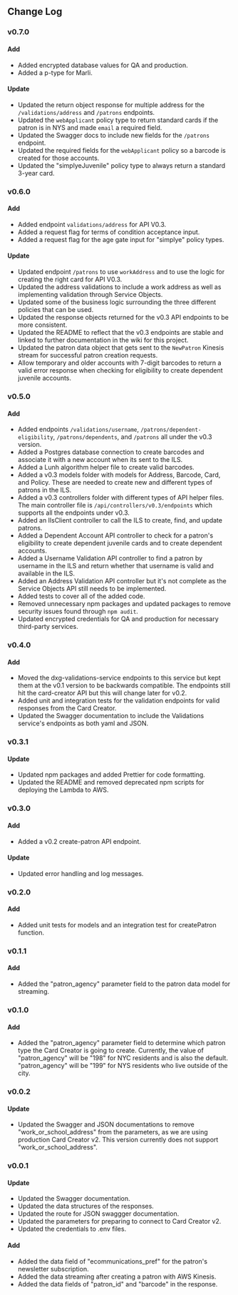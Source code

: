 ## Change Log

### v0.7.0

#### Add

- Added encrypted database values for QA and production.
- Added a p-type for Marli.

#### Update

- Updated the return object response for multiple address for the `/validations/address` and `/patrons` endpoints.
- Updated the `webApplicant` policy type to return standard cards if the patron is in NYS and made `email` a required field.
- Updated the Swagger docs to include new fields for the `/patrons` endpoint.
- Updated the required fields for the `webApplicant` policy so a barcode is created for those accounts.
- Updated the "simplyeJuvenile" policy type to always return a standard 3-year card.

### v0.6.0

#### Add

- Added endpoint `validations/address` for API V0.3.
- Added a request flag for terms of condition acceptance input.
- Added a request flag for the age gate input for "simplye" policy types.

#### Update

- Updated endpoint `/patrons` to use `workAddress` and to use the logic for creating the right card for API V0.3.
- Updated the address validations to include a work address as well as implementing validation through Service Objects.
- Updated some of the business logic surrounding the three different policies that can be used.
- Updated the response objects returned for the v0.3 API endpoints to be more consistent.
- Updated the README to reflect that the v0.3 endpoints are stable and linked to further documentation in the wiki for this project.
- Updated the patron data object that gets sent to the `NewPatron` Kinesis stream for successful patron creation requests.
- Allow temporary and older accounts with 7-digit barcodes to return a valid error response when checking for eligibility to create dependent juvenile accounts.

### v0.5.0

#### Add

- Added endpoints `/validations/username`, `/patrons/dependent-eligibility`, `/patrons/dependents`, and `/patrons` all under the v0.3 version.
- Added a Postgres database connection to create barcodes and associate it with a new account when its sent to the ILS.
- Added a Lunh algorithm helper file to create valid barcodes.
- Added a v0.3 models folder with models for Address, Barcode, Card, and Policy. These are needed to create new and different types of patrons in the ILS.
- Added a v0.3 controllers folder with different types of API helper files. The main controller file is `/api/controllers/v0.3/endpoints` which supports all the endpoints under v0.3.
- Added an IlsClient controller to call the ILS to create, find, and update patrons.
- Added a Dependent Account API controller to check for a patron's eligibility to create dependent juvenile cards and to create dependent accounts.
- Added a Username Validation API controller to find a patron by username in the ILS and return whether that username is valid and available in the ILS.
- Added an Address Validation API controller but it's not complete as the Service Objects API still needs to be implemented.
- Added tests to cover all of the added code.
- Removed unnecessary npm packages and updated packages to remove security issues found through `npm audit`.
- Updated encrypted credentials for QA and production for necessary third-party services.

### v0.4.0

#### Add

- Moved the dxg-validations-service endpoints to this service but kept them at the v0.1 version to be backwards compatible. The endpoints still hit the card-creator API but this will change later for v0.2.
- Added unit and integration tests for the validation endpoints for valid responses from the Card Creator.
- Updated the Swagger documentation to include the Validations service's endpoints as both yaml and JSON.

### v0.3.1

#### Update

- Updated npm packages and added Prettier for code formatting.
- Updated the README and removed deprecated npm scripts for deploying the Lambda to AWS.

### v0.3.0

#### Add

- Added a v0.2 create-patron API endpoint.

#### Update

- Updated error handling and log messages.

### v0.2.0

#### Add

- Added unit tests for models and an integration test for createPatron function.

### v0.1.1

#### Add

- Added the "patron_agency" parameter field to the patron data model for streaming.

### v0.1.0

#### Add

- Added the "patron_agency" parameter field to determine which patron type the Card Creator is going to create. Currently, the value of "patron_agency" will be "198" for NYC residents and is also the default. "patron_agency" will be "199" for NYS residents who live outside of the city.

### v0.0.2

#### Update

- Updated the Swagger and JSON documentations to remove "work_or_school_address" from the parameters, as we are using production Card Creator v2. This version currently does not support "work_or_school_address".

### v0.0.1

#### Update

- Updated the Swagger documentation.
- Updated the data structures of the responses.
- Updated the route for JSON swaggger documentation.
- Updated the parameters for preparing to connect to Card Creator v2.
- Updated the credentials to .env files.

#### Add

- Added the data field of "ecommunications_pref" for the patron's newsletter subscription.
- Added the data streaming after creating a patron with AWS Kinesis.
- Added the data fields of "patron_id" and "barcode" in the response.
